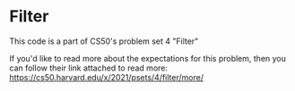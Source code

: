 # Filter
This code is a part of CS50's problem set 4 "Filter"  

If you'd like to read more about the expectations for this problem, then you can follow their link attached to read more: https://cs50.harvard.edu/x/2021/psets/4/filter/more/
